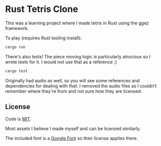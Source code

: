 # Rust Tetris Clone

This was a learning project where I made tetris in Rust using the ggez
framework.

To play (requires Rust tooling install):

```bash
cargo run
```

There's also tests! The piece moving logic is particularly atrocious so I wrote
tests for it. I would not use that as a reference ;)

```bash
cargo test
```

Originally had audio as well, so you will see some references and dependencies
for dealing with that. I removed the audio files as I couldn't remember where
they're from and not sure how they are licensed.

## License

Code is [MIT](./LICENSE).

Most assets I believe I made myself and can be licensed similarly.

The included font is a [Google
Font](https://fonts.google.com/specimen/Press+Start+2P) so their license applies
there.
